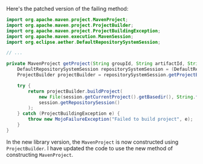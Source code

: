 Here's the patched version of the failing method:
```java
import org.apache.maven.project.MavenProject;
import org.apache.maven.project.ProjectBuilder;
import org.apache.maven.project.ProjectBuildingException;
import org.apache.maven.execution.MavenSession;
import org.eclipse.aether.DefaultRepositorySystemSession;

// ...

private MavenProject getProject(String groupId, String artifactId, String version) {
    DefaultRepositorySystemSession repositorySystemSession = (DefaultRepositorySystemSession) session.getRepositorySession();
    ProjectBuilder projectBuilder = repositorySystemSession.getProjectBuilder();

    try {
        return projectBuilder.buildProject(
            new File(session.getCurrentProject().getBasedir(), String.format("%s-%s.pom", artifactId, version)),
            session.getRepositorySession()
        );
    } catch (ProjectBuildingException e) {
        throw new MojoFailureException("Failed to build project", e);
    }
}
```
In the new library version, the `MavenProject` is now constructed using `ProjectBuilder`. I have updated the code to use the new method of constructing `MavenProject`.